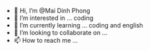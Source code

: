 - 👋 Hi, I’m @Mai Dinh Phong
- 👀 I’m interested in ... coding
- 🌱 I’m currently learning ... coding and english
- 💞️ I’m looking to collaborate on ...
- 📫 How to reach me ...

<!---
NuclearSherwin/NuclearSherwin is a ✨ special ✨ repository because its `README.md` (this file) appears on your GitHub profile.
You can click the Preview link to take a look at your changes.
--->
